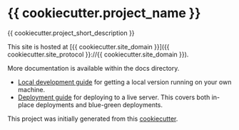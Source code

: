 # {{ cookiecutter.project_name }}

{{ cookiecutter.project_short_description }}

This site is hosted at [{{ cookiecutter.site_domain }}]({{ cookiecutter.site_protocol }}://{{ cookiecutter.site_domain }}).

More documentation is available within the docs directory.

* [Local development guide](docs/development.md) for getting a local version
    running on your own machine.
* [Deployment guide](docs/deployment.md) for deploying to a live server. This
    covers both in-place deployments and blue-green deployments.

This project was initially generated from this
[cookiecutter](https://github.com/jkenlooper/cookiecutter-website).
